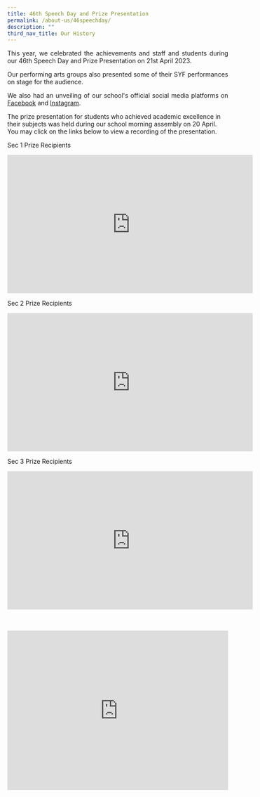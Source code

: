 ```yaml
---
title: 46th Speech Day and Prize Presentation
permalink: /about-us/46speechday/
description: ""
third_nav_title: Our History
---
```

<style>  

.google-slides-container{ position: relative; width: 100%; padding-top: 72%; overflow: hidden; } .google-slides-container iframe{ position: absolute; top: 0; left: 0; width: 100%; height: 100%; }  

  

</style> 

  

<p style="text-align:justify">This year, we celebrated the achievements and staff and students during our 46th Speech Day and Prize Presentation on 21st April 2023.</p> 

  

<p style="text-align:justify">Our performing arts groups also presented some of their SYF performances on stage for the audience. </p> 

  

<p style="text-align:justify">We also had an unveiling of our school's official social media platforms on <a target="_blank" href="https://www.facebook.com/BendemeerSecondaryOfficial/">Facebook</a> and <a target="_blank" href="https://instagram.com/bendemeer_secondary_official/">Instagram</a>.</p> 

  

The prize presentation for students who achieved academic excellence in their subjects was held during our school morning assembly on 20 April. You may click on the links below to view a recording of the presentation. 

  

<p> 

  

Sec 1 Prize Recipients<br> 

  

<iframe allowfullscreen="" allow="accelerometer; autoplay; clipboard-write; encrypted-media; gyroscope; picture-in-picture; web-share" frameborder="0" title="YouTube video player" src="https://www.youtube.com/embed/jVBUkRYmK-Q" height="315" width="560"></iframe> 

  

Sec 2 Prize Recipients<br> 

  

<iframe allowfullscreen="" allow="accelerometer; autoplay; clipboard-write; encrypted-media; gyroscope; picture-in-picture; web-share" frameborder="0" title="YouTube video player" src="https://www.youtube.com/embed/M8Ju5R5ySkc" height="315" width="560"></iframe> 

  

Sec 3 Prize Recipients<br> 

  

<iframe allowfullscreen="" allow="accelerometer; autoplay; clipboard-write; encrypted-media; gyroscope; picture-in-picture; web-share" frameborder="0" title="YouTube video player" src="https://www.youtube.com/embed/WPBGh0Tyu-g" height="315" width="560"></iframe> 

  

</p> 

  

<br> 

  

<br> 

  

<div class="google-slides-container"> 

	 

<iframe allowfullscreen="true" height="589" width="840" frameborder="0" src="https://docs.google.com/presentation/d/e/2PACX-1vQ6qs2a1Ejx-Ov_cAL3vmkcLATnOY8tyIesUtn_l0avGgVijne_N1wTa9P4hvMAcVniFh6ZXheCoGoo/embed?start=true&amp;loop=false&amp;delayms=3000"></iframe> 

  

</div> 

